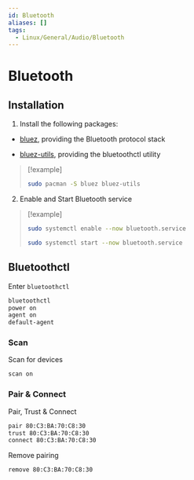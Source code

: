 ```yaml
---
id: Bluetooth
aliases: []
tags:
  - Linux/General/Audio/Bluetooth
---
```


# Bluetooth

<!-- Installation {{{-->
## Installation

1. Install the following packages:

- [bluez](https://archlinux.org/packages/extra/x86_64/bluez/),
  providing the Bluetooth protocol stack

- [bluez-utils](https://archlinux.org/packages/extra/x86_64/bluez-utils/),
  providing the bluetoothctl utility

> [!example]
>
>```sh
>sudo pacman -S bluez bluez-utils
>```

2. Enable and Start Bluetooth service

> [!example]
>
>```sh
>sudo systemctl enable --now bluetooth.service
>```
>
>```sh
>sudo systemctl start --now bluetooth.service
>```
<!-- }}} -->

<!-- Bluetoothctl {{{-->
## Bluetoothctl

Enter `bluetoothctl`

```sh
bluetoothctl
power on
agent on
default-agent
```

### Scan

Scan for devices

```sh
scan on
```

### Pair & Connect

Pair, Trust & Connect

```sh
pair 80:C3:BA:70:C8:30
trust 80:C3:BA:70:C8:30
connect 80:C3:BA:70:C8:30
```

Remove pairing

```sh
remove 80:C3:BA:70:C8:30
```
<!-- }}} -->
